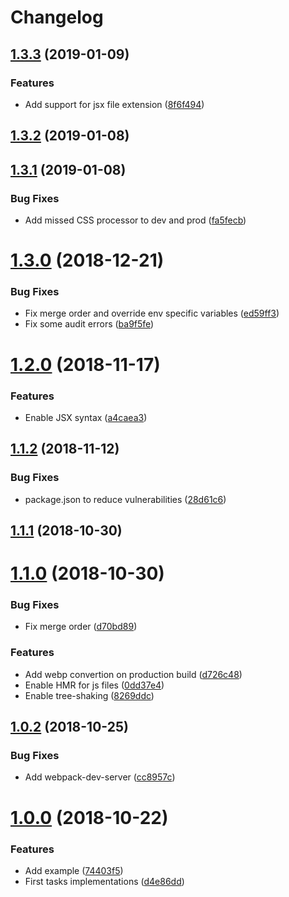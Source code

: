 # Changelog

## [1.3.3](https://github.com/sebacruz/webpack-config/compare/1.3.2...1.3.3) (2019-01-09)

### Features

* Add support for jsx file extension ([8f6f494](https://github.com/sebacruz/webpack-config/commit/8f6f494))

## [1.3.2](https://github.com/sebacruz/webpack-config/compare/1.3.1...1.3.2) (2019-01-08)

## [1.3.1](https://github.com/sebacruz/webpack-config/compare/1.3.0...1.3.1) (2019-01-08)

### Bug Fixes

* Add missed CSS processor to dev and prod ([fa5fecb](https://github.com/sebacruz/webpack-config/commit/fa5fecb))

# [1.3.0](https://github.com/sebacruz/webpack-config/compare/1.2.0...1.3.0) (2018-12-21)

### Bug Fixes

* Fix merge order and override env specific variables ([ed59ff3](https://github.com/sebacruz/webpack-config/commit/ed59ff3))
* Fix some audit errors ([ba9f5fe](https://github.com/sebacruz/webpack-config/commit/ba9f5fe))

# [1.2.0](https://github.com/sebacruz/webpack-config/compare/1.1.2...1.2.0) (2018-11-17)

### Features

* Enable JSX syntax ([a4caea3](https://github.com/sebacruz/webpack-config/commit/a4caea3))

## [1.1.2](https://github.com/sebacruz/webpack-config/compare/1.1.1...1.1.2) (2018-11-12)

### Bug Fixes

* package.json to reduce vulnerabilities ([28d61c6](https://github.com/sebacruz/webpack-config/commit/28d61c6))

## [1.1.1](https://github.com/sebacruz/webpack-config/compare/1.1.0...1.1.1) (2018-10-30)

# [1.1.0](https://github.com/sebacruz/webpack-config/compare/1.0.2...1.1.0) (2018-10-30)

### Bug Fixes

* Fix merge order ([d70bd89](https://github.com/sebacruz/webpack-config/commit/d70bd89))

### Features

* Add webp convertion on production build ([d726c48](https://github.com/sebacruz/webpack-config/commit/d726c48))
* Enable HMR for js files ([0dd37e4](https://github.com/sebacruz/webpack-config/commit/0dd37e4))
* Enable tree-shaking ([8269ddc](https://github.com/sebacruz/webpack-config/commit/8269ddc))

## [1.0.2](https://github.com/sebacruz/webpack-config/compare/1.0.0...1.0.2) (2018-10-25)

### Bug Fixes

* Add webpack-dev-server ([cc8957c](https://github.com/sebacruz/webpack-config/commit/cc8957c))

# [1.0.0](https://github.com/sebacruz/webpack-config/compare/d4e86dd...1.0.0) (2018-10-22)

### Features

* Add example ([74403f5](https://github.com/sebacruz/webpack-config/commit/74403f5))
* First tasks implementations ([d4e86dd](https://github.com/sebacruz/webpack-config/commit/d4e86dd))
